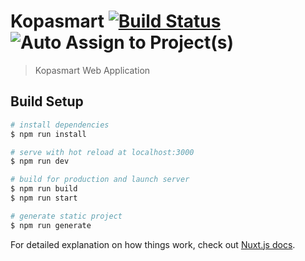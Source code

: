 # Kopasmart [![Build Status](https://travis-ci.com/finspointa/kopasmart-webapp.svg?branch=master)](https://travis-ci.com/finspointa/kopasmart-webapp) ![Auto Assign to Project(s)](https://github.com/finspointa/kopasmart-webapp/workflows/Auto%20Assign%20to%20Project(s)/badge.svg)

> Kopasmart Web Application

## Build Setup

``` bash
# install dependencies
$ npm run install

# serve with hot reload at localhost:3000
$ npm run dev

# build for production and launch server
$ npm run build
$ npm run start

# generate static project
$ npm run generate
```

For detailed explanation on how things work, check out [Nuxt.js docs](https://nuxtjs.org).
